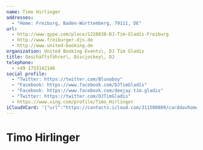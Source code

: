 ```yaml
---
name: Timo Hirlinger
addresses:
  - "Home: Freiburg, Baden-Württemberg, 79111, DE"
url:
  - http://www.qype.com/place/1228838-DJ-Tim-Gladis-Freiburg
  - http://www.freiburger-djs.de
  - http://www.united-booking.de
organization: United Booking Events\, DJ Tim Gladis
title: Geschäftsführer\, Discjockey\, DJ
telephone:
  - +49 1733142146
social profile:
  - "Twitter: https://twitter.com/Blunaboy"
  - "Facebook: https://www.facebook.com/DJTimGladis"
  - "Facebook: https://www.facebook.com/deejay.tim.gladis"
  - "Twitter: https://twitter.com/DJTimGladis"
  - https://www.xing.com/profile/Timo_Hirlinger
iCloudVCard: '{"url":"https://contacts.icloud.com/311500889/carddavhome/card/YmI1MDk4ZTctYWQ0MS00MDVlLTlhNWMtOTBiMTYyNzdlMWI4.vcf","etag":"\"kmfhefm9\"","data":"BEGIN:VCARD\r\nVERSION:3.0\r\nFN:\r\nN:Hirlinger;Timo;;;\r\nUID:bb5098e7-ad41-405e-9a5c-90b16277e1b8\r\nADR;TYPE=HOME:;;;Freiburg;Baden-Württemberg;79111;DE;\r\nitem0.X-ABLABEL:xing\r\nitem3.X-ABLABEL:qype\r\nitem4.X-ABLABEL:Home Page\r\nitem7.X-ABLABEL:homepage\r\nPRODID:ez-vcard 0.9.13-fc\r\nREV:2025-04-03T22:09:48Z\r\nURL;TYPE=PREF:http://www.qype.com/place/1228838-DJ-Tim-Gladis-Freiburg\r\nURL:http://www.freiburger-djs.de\r\nURL:http://www.united-booking.de\r\nORG:United Booking Events\\, DJ Tim Gladis;\r\nTITLE:Geschäftsführer\\, Discjockey\\, DJ\r\nTEL;TYPE=CELL:+49 1733142146\r\nX-SOCIALPROFILE;TYPE=twitter;X-USER=Blunaboy:https://twitter.com/Blunaboy\r\nX-SOCIALPROFILE;TYPE=facebook;X-USER=DJTimGladis:https://www.facebook.com/D\r\n JTimGladis\r\nX-SOCIALPROFILE;TYPE=facebook;X-USER=deejay.tim.gladis;X-USERID=697922519;X\r\n -DISPLAYNAME=Tim Gladis:https://www.facebook.com/deejay.tim.gladis\r\nX-SOCIALPROFILE;TYPE=twitter;X-USER=DJTimGladis:https://twitter.com/DJTimGl\r\n adis\r\nitem0.X-SOCIALPROFILE;X-USER=Timo_Hirlinger:https://www.xing.com/profile/Ti\r\n mo_Hirlinger\r\n;VALUE=uri:https://gateway.icloud.com/contacts/311500889/ck/card/88fe33269d\r\n ce85d72b989cfd9ae582d2\r\nEND:VCARD"}'
---
```

# Timo Hirlinger
